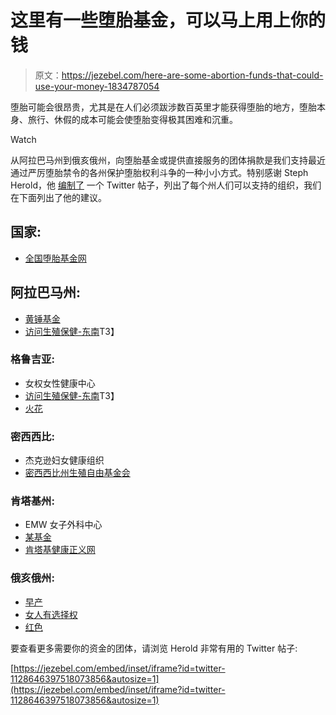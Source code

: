 # 这里有一些堕胎基金，可以马上用上你的钱

> 原文：<https://jezebel.com/here-are-some-abortion-funds-that-could-use-your-money-1834787054>

堕胎可能会很昂贵，尤其是在人们必须跋涉数百英里才能获得堕胎的地方，堕胎本身、旅行、休假的成本可能会使堕胎变得极其困难和沉重。

Watch

从阿拉巴马州到俄亥俄州，向堕胎基金或提供直接服务的团体捐款是我们支持最近通过严厉堕胎禁令的各州保护堕胎权利斗争的一种小小方式。特别感谢 Steph Herold，他 [编制了](https://twitter.com/StephHerold/status/1128646397518073856) 一个 Twitter 帖子，列出了每个州人们可以支持的组织，我们在下面列出了他的建议。

## 国家:

*   [全国堕胎基金网](https://abortionfunds.org/)

## 阿拉巴马州:

*   [黄锤基金](https://yellowhammerfund.org)
*   [访问生殖保健-东南](https://www.arc-southeast.org/)T3】

### 格鲁吉亚:

*   女权女性健康中心
*   [访问生殖保健-东南](https://www.arc-southeast.org/)T3】
*   [火花](http://www.sparkrj.org/)

### 密西西比:

*   杰克逊妇女健康组织
*   [密西西比州生殖自由基金会](https://msreprofreedomfund.org/)

### 肯塔基州:

*   EMW 女子外科中心
*   [某基金](https://kyafund.org/)
*   [肯塔基健康正义网](http://www.kentuckyhealthjusticenetwork.org/)

### 俄亥俄州:

*   [早产](https://www.preterm.org/)
*   [女人有选择权](http://www.womenhaveoptions.org/)
*   [红色](https://www.roott.org/)

要查看更多需要你的资金的团体，请浏览 Herold 非常有用的 Twitter 帖子:

 [https://jezebel.com/embed/inset/iframe?id=twitter-1128646397518073856&autosize=1](https://jezebel.com/embed/inset/iframe?id=twitter-1128646397518073856&autosize=1)